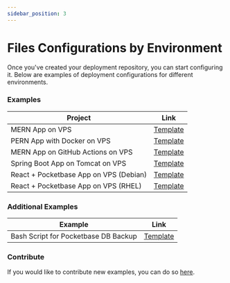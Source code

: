 ```yaml
---
sidebar_position: 3
---
```


# Files Configurations by Environment

Once you've created your deployment repository, you can start configuring it. Below are examples of deployment configurations for different environments.

### Examples

| Project                                | Link                                                                                                                 |
| -------------------------------------- | -------------------------------------------------------------------------------------------------------------------- |
| MERN App on VPS                        | [Template](https://github.com/jesusandres31/repository-base-deploy/tree/master/examples/mern-vps)                    |
| PERN App with Docker on VPS            | [Template](https://github.com/jesusandres31/repository-base-deploy/tree/master/examples/pern-docker-vps)             |
| MERN App on GitHub Actions on VPS      | [Template](https://github.com/jesusandres31/repository-base-deploy/tree/master/examples/mern-gh-actions-vps)         |
| Spring Boot App on Tomcat on VPS       | [Template](https://github.com/jesusandres31/repository-base-deploy/tree/master/examples/springboot-tomcat-vps)       |
| React + Pocketbase App on VPS (Debian) | [Template](https://github.com/jesusandres31/repository-base-deploy/tree/master/examples/react-pocketbase-vps-debian) |
| React + Pocketbase App on VPS (RHEL)   | [Template](https://github.com/jesusandres31/repository-base-deploy/tree/master/examples/react-pocketbase-vps-rhel)   |

### Additional Examples

| Example                              | Link                                                                                                          |
| ------------------------------------ | ------------------------------------------------------------------------------------------------------------- |
| Bash Script for Pocketbase DB Backup | [Template](https://github.com/jesusandres31/repository-base-deploy/tree/master/examples/pocketbase-db-backup) |

### Contribute

If you would like to contribute new examples, you can do so [here](https://github.com/jesusandres31/repository-base-deploy/).
